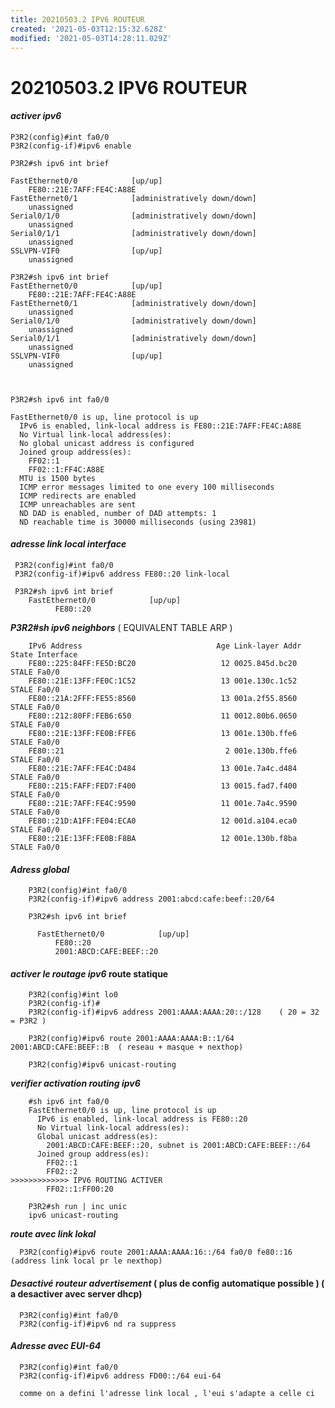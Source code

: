 ```yaml
---
title: 20210503.2 IPV6 ROUTEUR
created: '2021-05-03T12:15:32.628Z'
modified: '2021-05-03T14:28:11.029Z'
---
```


# 20210503.2 IPV6 ROUTEUR

#### ***activer ipv6***

    P3R2(config)#int fa0/0
    P3R2(config-if)#ipv6 enable

    P3R2#sh ipv6 int brief
    
    FastEthernet0/0            [up/up]
        FE80::21E:7AFF:FE4C:A88E
    FastEthernet0/1            [administratively down/down]
        unassigned
    Serial0/1/0                [administratively down/down]
        unassigned
    Serial0/1/1                [administratively down/down]
        unassigned
    SSLVPN-VIF0                [up/up]
        unassigned

    P3R2#sh ipv6 int brief
    FastEthernet0/0            [up/up]
        FE80::21E:7AFF:FE4C:A88E
    FastEthernet0/1            [administratively down/down]
        unassigned
    Serial0/1/0                [administratively down/down]
        unassigned
    Serial0/1/1                [administratively down/down]
        unassigned
    SSLVPN-VIF0                [up/up]
        unassigned
        


    P3R2#sh ipv6 int fa0/0

    FastEthernet0/0 is up, line protocol is up
      IPv6 is enabled, link-local address is FE80::21E:7AFF:FE4C:A88E
      No Virtual link-local address(es):
      No global unicast address is configured
      Joined group address(es):
        FF02::1
        FF02::1:FF4C:A88E
      MTU is 1500 bytes
      ICMP error messages limited to one every 100 milliseconds
      ICMP redirects are enabled
      ICMP unreachables are sent
      ND DAD is enabled, number of DAD attempts: 1
      ND reachable time is 30000 milliseconds (using 23981)

#### ***adresse link local interface***

     P3R2(config)#int fa0/0
     P3R2(config-if)#ipv6 address FE80::20 link-local

     P3R2#sh ipv6 int brief
        FastEthernet0/0            [up/up]
              FE80::20

***P3R2#sh ipv6 neighbors***          ( EQUIVALENT TABLE ARP )

        IPv6 Address                              Age Link-layer Addr State Interface
        FE80::225:84FF:FE5D:BC20                   12 0025.845d.bc20  STALE Fa0/0
        FE80::21E:13FF:FE0C:1C52                   13 001e.130c.1c52  STALE Fa0/0
        FE80::21A:2FFF:FE55:8560                   13 001a.2f55.8560  STALE Fa0/0
        FE80::212:80FF:FEB6:650                    11 0012.80b6.0650  STALE Fa0/0
        FE80::21E:13FF:FE0B:FFE6                   13 001e.130b.ffe6  STALE Fa0/0
        FE80::21                                    2 001e.130b.ffe6  STALE Fa0/0
        FE80::21E:7AFF:FE4C:D484                   13 001e.7a4c.d484  STALE Fa0/0
        FE80::215:FAFF:FED7:F400                   13 0015.fad7.f400  STALE Fa0/0
        FE80::21E:7AFF:FE4C:9590                   11 001e.7a4c.9590  STALE Fa0/0
        FE80::21D:A1FF:FE04:ECA0                   12 001d.a104.eca0  STALE Fa0/0
        FE80::21E:13FF:FE0B:F8BA                   12 001e.130b.f8ba  STALE Fa0/0

        
#### ***Adress global***

        P3R2(config)#int fa0/0
        P3R2(config-if)#ipv6 address 2001:abcd:cafe:beef::20/64

        P3R2#sh ipv6 int brief
        
          FastEthernet0/0            [up/up]
              FE80::20
              2001:ABCD:CAFE:BEEF::20

#### ***activer le routage ipv6*** route statique


        P3R2(config)#int lo0
        P3R2(config-if)#
        P3R2(config-if)#ipv6 address 2001:AAAA:AAAA:20::/128    ( 20 = 32 = P3R2 )

        P3R2(config)#ipv6 route 2001:AAAA:AAAA:B::1/64 2001:ABCD:CAFE:BEEF::B  ( reseau + masque + nexthop)

        P3R2(config)#ipv6 unicast-routing

***verifier activation routing ipv6***

        #sh ipv6 int fa0/0
        FastEthernet0/0 is up, line protocol is up
          IPv6 is enabled, link-local address is FE80::20
          No Virtual link-local address(es):
          Global unicast address(es):
            2001:ABCD:CAFE:BEEF::20, subnet is 2001:ABCD:CAFE:BEEF::/64
          Joined group address(es):
            FF02::1
            FF02::2                                                   >>>>>>>>>>>>> IPV6 ROUTING ACTIVER
            FF02::1:FF00:20

        P3R2#sh run | inc unic
        ipv6 unicast-routing

***route avec link lokal***

      P3R2(config)#ipv6 route 2001:AAAA:AAAA:16::/64 fa0/0 fe80::16    (address link local pr le nexthop)



#### ***Desactivé routeur advertisement***   ( plus de config automatique possible ) ( a desactiver avec server dhcp)

      P3R2(config)#int fa0/0
      P3R2(config-if)#ipv6 nd ra suppress


#### ***Adresse avec EUI-64***

      P3R2(config)#int fa0/0
      P3R2(config-if)#ipv6 address FD00::/64 eui-64

      comme on a defini l'adresse link local , l'eui s'adapte a celle ci 




